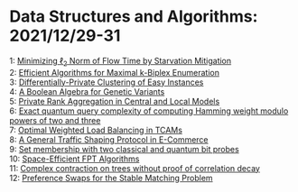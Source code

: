 # Data Structures and Algorithms: 2021/12/29-31  
1: [Minimizing $\ell_2$ Norm of Flow Time by Starvation Mitigation](https://doi.org/10.48550/arXiv.2112.14403)  
2: [Efficient Algorithms for Maximal k-Biplex Enumeration](https://doi.org/10.48550/arXiv.2112.14414)  
3: [Differentially-Private Clustering of Easy Instances](https://doi.org/10.48550/arXiv.2112.14445)  
4: [A Boolean Algebra for Genetic Variants](https://doi.org/10.48550/arXiv.2112.14494)  
5: [Private Rank Aggregation in Central and Local Models](https://doi.org/10.48550/arXiv.2112.14652)  
6: [Exact quantum query complexity of computing Hamming weight modulo powers  of two and three](https://doi.org/10.48550/arXiv.2112.14682)  
7: [Optimal Weighted Load Balancing in TCAMs](https://doi.org/10.48550/arXiv.2112.14732)  
8: [A General Traffic Shaping Protocol in E-Commerce](https://doi.org/10.48550/arXiv.2112.14941)  
9: [Set membership with two classical and quantum bit probes](https://doi.org/10.48550/arXiv.2112.14954)  
10: [Space-Efficient FPT Algorithms](https://doi.org/10.48550/arXiv.2112.15233)  
11: [Complex contraction on trees without proof of correlation decay](https://doi.org/10.48550/arXiv.2112.15347)  
12: [Preference Swaps for the Stable Matching Problem](https://doi.org/10.48550/arXiv.2112.15361)  